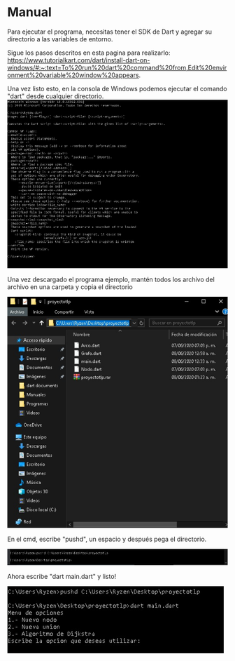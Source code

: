 # Manual

Para ejecutar el programa, necesitas tener el SDK de Dart y agregar su directorio a las variables de
entorno.

Sigue los pasos descritos en esta pagina para realizarlo: https://www.tutorialkart.com/dart/install-dart-on-windows/#:~:text=To%20run%20dart%20command%20from,Edit%20environment%20variable%20window%20appears.

Una vez listo esto, en la consola de Windows podemos ejecutar el comando "dart" desde cualquier directorio.![cmd_2020-06-08_16-17-35](https://raw.githubusercontent.com/alanmoraales/grafo-dart/master/img/1.jpeg)

Una vez descargado el programa ejemplo, mantén todos los archivo del archivo en una carpeta y copia el directorio

![explorer_2020-06-08_16-18-56](https://raw.githubusercontent.com/alanmoraales/grafo-dart/master/img/2.jpeg)

En el cmd, escribe "pushd", un espacio y después pega el directorio.

![Typora_2020-06-08_16-20-14](https://raw.githubusercontent.com/alanmoraales/grafo-dart/master/img/3.jpeg)

Ahora escribe "dart main.dart" y listo!

![cmd_2020-06-08_16-21-03](https://raw.githubusercontent.com/alanmoraales/grafo-dart/master/img/4.jpeg)



